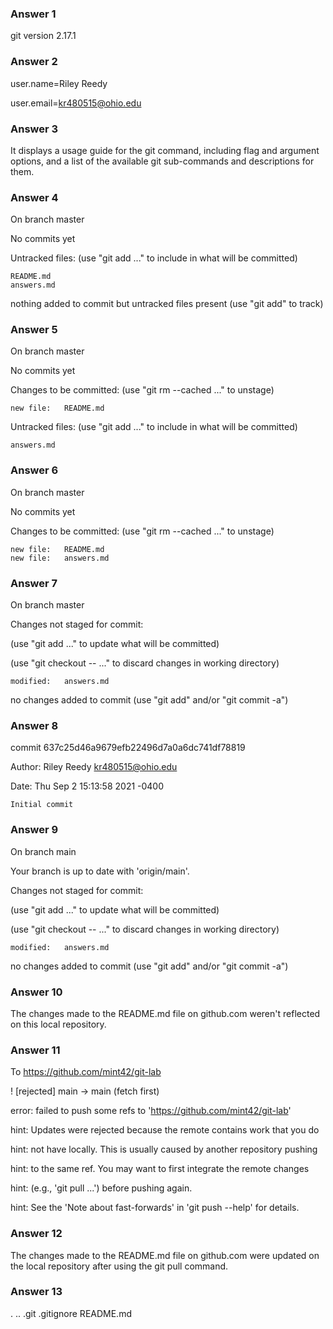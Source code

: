 ### Answer 1
git version 2.17.1

### Answer 2
user.name=Riley Reedy

user.email=kr480515@ohio.edu

### Answer 3
It displays a usage guide for the git command, including flag and argument options, and a list of the available git sub-commands and descriptions for them.

### Answer 4
On branch master

No commits yet

Untracked files:
  (use "git add <file>..." to include in what will be committed)

	README.md
	answers.md

nothing added to commit but untracked files present (use "git add" to track)

### Answer 5
On branch master

No commits yet

Changes to be committed:
  (use "git rm --cached <file>..." to unstage)

	new file:   README.md

Untracked files:
  (use "git add <file>..." to include in what will be committed)

	answers.md

### Answer 6
On branch master

No commits yet

Changes to be committed:
  (use "git rm --cached <file>..." to unstage)

	new file:   README.md
	new file:   answers.md

### Answer 7
On branch master

Changes not staged for commit:

  (use "git add <file>..." to update what will be committed)

  (use "git checkout -- <file>..." to discard changes in working directory)

	modified:   answers.md

no changes added to commit (use "git add" and/or "git commit -a")

### Answer 8
commit 637c25d46a9679efb22496d7a0a6dc741df78819

Author: Riley Reedy <kr480515@ohio.edu>

Date:   Thu Sep 2 15:13:58 2021 -0400

    Initial commit

### Answer 9
On branch main

Your branch is up to date with 'origin/main'.

Changes not staged for commit:

  (use "git add <file>..." to update what will be committed)

  (use "git checkout -- <file>..." to discard changes in working directory)

	modified:   answers.md

no changes added to commit (use "git add" and/or "git commit -a")

### Answer 10
The changes made to the README.md file on github.com weren't reflected on this local repository.

### Answer 11
To https://github.com/mint42/git-lab

 ! [rejected]        main -> main (fetch first)

error: failed to push some refs to 'https://github.com/mint42/git-lab'

hint: Updates were rejected because the remote contains work that you do

hint: not have locally. This is usually caused by another repository pushing

hint: to the same ref. You may want to first integrate the remote changes

hint: (e.g., 'git pull ...') before pushing again.

hint: See the 'Note about fast-forwards' in 'git push --help' for details.

### Answer 12
The changes made to the README.md file on github.com were updated on the local repository after using the git pull command.

### Answer 13
.  ..  .git  .gitignore  README.md
